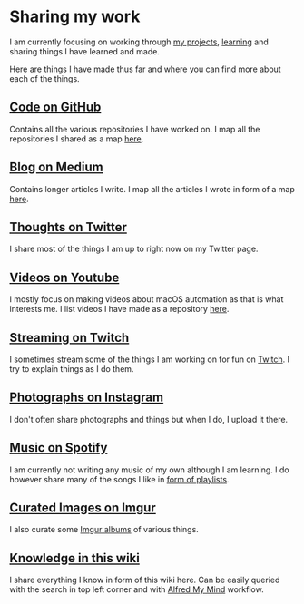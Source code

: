 # Sharing my work
I am currently focusing on working through [my projects](./projects.md), [learning](../working-on/Learning.md) and sharing things I have learned and made.

Here are things I have made thus far and where you can find more about each of the things.

## [Code on GitHub](https://github.com/nikitavoloboev)
Contains all the various repositories I have worked on. I map all the repositories I shared as a map [here](https://my.mindnode.com/ZKGETDkUaQUsL3q8q9z788CxG84oEHgDiT79GuzX#49.4,-944.4,0).

## [Blog on Medium](https://medium.com/@NikitaVoloboev)
Contains longer articles I write. I map all the articles I wrote in form of a map [here](https://my.mindnode.com/2YJ1yeqHkxaBMHKDPC1k2Ripxpx9Ne7ULk4rfh3H#460.7,-466.1,-1).

## [Thoughts on Twitter](https://twitter.com/nikitavoloboev)
I share most of the things I am up to right now on my Twitter page.

## [Videos on Youtube](https://www.youtube.com/channel/UCEKqrUfr_FMKIO9XSJS4vDw)
I mostly focus on making videos about macOS automation as that is what interests me. I list videos I have made as a repository [here](https://github.com/nikitavoloboev/my-youtube).

## [Streaming on Twitch](https://www.twitch.tv/nikiivi)
I sometimes stream some of the things I am working on for fun on [Twitch](https://www.twitch.tv/nikiivi). I try to explain things as I do them. 

## [Photographs on Instagram](https://www.instagram.com/nikitavoloboev/)
I don't often share photographs and things but when I do, I upload it there.

## [Music on Spotify](https://open.spotify.com/user/nikitavoloboev)
I am currently not writing any music of my own although I am learning. I do however share many of the songs I like in [form of playlists](../music/music-plays.md).

## [Curated Images on Imgur](https://nikivii.imgur.com)
I also curate some [Imgur albums](https://nikivii.imgur.com) of various things.

## [Knowledge in this wiki](https://nikitavoloboev.gitbooks.io/knowledge/content/)
I share everything I know in form of this wiki here. Can be easily queried with the search in top left corner and with [Alfred My Mind](https://github.com/nikitavoloboev/alfred-my-mind) workflow.
